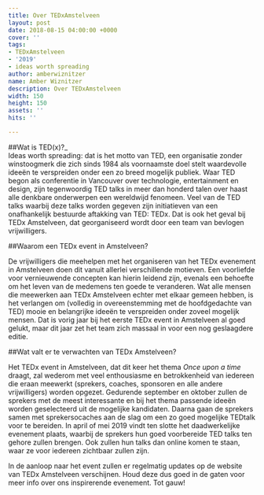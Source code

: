 ```yaml
---
title: Over TEDxAmstelveen
layout: post
date: 2018-08-15 04:00:00 +0000
cover: ''
tags:
- TEDxAmstelveen
- '2019'
- ideas worth spreading
author: amberwiznitzer
name: Amber Wiznitzer
description: Over TEDxAmstelveen
width: 150
height: 150
assets: ''
hits: ''

---
```

##Wat is TED(x)?_  
Ideas worth spreading: dat is het motto van TED, een organisatie zonder winstoogmerk die zich sinds 1984 als voornaamste doel stelt waardevolle ideeën te verspreiden onder een zo breed mogelijk publiek. Waar TED begon als conferentie in Vancouver over technologie, entertainment en design, zijn tegenwoordig TED talks in meer dan honderd talen over haast alle denkbare onderwerpen een wereldwijd fenomeen. Veel van de TED talks waarbij deze talks worden gegeven zijn initiatieven van een onafhankelijk bestuurde aftakking van TED: TEDx. Dat is ook het geval bij TEDx Amstelveen, dat georganiseerd wordt door een team van bevlogen vrijwilligers.

##Waarom een TEDx event in Amstelveen?

De vrijwilligers die meehelpen met het organiseren van het TEDx evenement in Amstelveen doen dit vanuit allerlei verschillende motieven. Een voorliefde voor vernieuwende concepten kan hierin leidend zijn, evenals een behoefte om het leven van de medemens ten goede te veranderen. Wat alle mensen die meewerken aan TEDx Amstelveen echter met elkaar gemeen hebben, is het verlangen om (volledig in overeenstemming met de hoofdgedachte van TED) mooie en belangrijke ideeën te verspreiden onder zoveel mogelijk mensen. Dat is vorig jaar bij het eerste TEDx event in Amstelveen al goed gelukt, maar dit jaar zet het team zich massaal in voor een nog geslaagdere editie.

##Wat valt er te verwachten van TEDx Amstelveen?

Het TEDx event in Amstelveen, dat dit keer het thema _Once upon a time_ draagt, zal wederom met veel enthousiasme en betrokkenheid van iedereen die eraan meewerkt (sprekers, coaches, sponsoren en alle andere vrijwilligers) worden opgezet. Gedurende september en oktober zullen de sprekers met de meest interessante en bij het thema passende ideeën worden geselecteerd uit de mogelijke kandidaten. Daarna gaan de sprekers samen met sprekersocaches aan de slag om een zo goed mogelijke TEDtalk voor te bereiden. In april of mei 2019 vindt ten slotte het daadwerkelijke evenement plaats, waarbij de sprekers hun goed voorbereide TED talks ten gehore zullen brengen. Ook zullen hun talks dan online komen te staan, waar ze voor iedereen zichtbaar zullen zijn.

In de aanloop naar het event zullen er regelmatig updates op de website van TEDx Amstelveen verschijnen. Houd deze dus goed in de gaten voor meer info over ons inspirerende evenement. Tot gauw!
